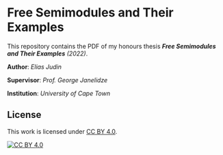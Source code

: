 # Free Semimodules and Their Examples

This repository contains the PDF of my honours thesis ***Free Semimodules and Their Examples*** *(2022)*. 

**Author**: *Elias Judin*

**Supervisor**: *Prof. George Janelidze*

**Institution**: *University of Cape Town*

## License
This work is licensed under [CC BY 4.0](https://creativecommons.org/licenses/by/4.0/).

[![CC BY 4.0][cc-by-image]](https://creativecommons.org/licenses/b/4.0/)

[cc-by-image]: https://i.creativecommons.org/l/by/4.0/80x15.png

